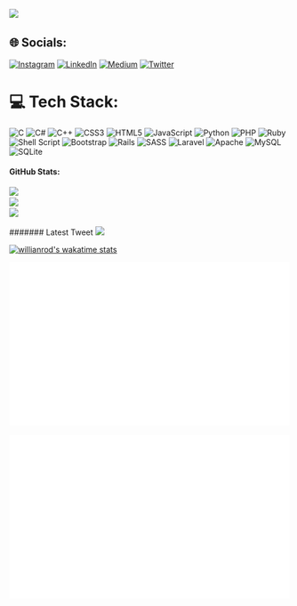 [![](https://visitcount.itsvg.in/api?id=astianmuchui&icon=2&color=9)](https://visitcount.itsvg.in)

## 🌐 Socials:
[![Instagram](https://img.shields.io/badge/Instagram-%23E4405F.svg?logo=Instagram&logoColor=white)](https://instagram.com/astianmuchui) [![LinkedIn](https://img.shields.io/badge/LinkedIn-%230077B5.svg?logo=linkedin&logoColor=white)](https://linkedin.com/in/astianmuchui) [![Medium](https://img.shields.io/badge/Medium-12100E?logo=medium&logoColor=white)](https://medium.com/@sebastianmuchui) [![Twitter](https://img.shields.io/badge/Twitter-%231DA1F2.svg?logo=Twitter&logoColor=white)](https://twitter.com/astianmuchui) 

# 💻 Tech Stack:
![C](https://img.shields.io/badge/c-%2300599C.svg?style=flat&logo=c&logoColor=white) ![C#](https://img.shields.io/badge/c%23-%23239120.svg?style=flat&logo=c-sharp&logoColor=white) ![C++](https://img.shields.io/badge/c++-%2300599C.svg?style=flat&logo=c%2B%2B&logoColor=white) ![CSS3](https://img.shields.io/badge/css3-%231572B6.svg?style=flat&logo=css3&logoColor=white) ![HTML5](https://img.shields.io/badge/html5-%23E34F26.svg?style=flat&logo=html5&logoColor=white) ![JavaScript](https://img.shields.io/badge/javascript-%23323330.svg?style=flat&logo=javascript&logoColor=%23F7DF1E) ![Python](https://img.shields.io/badge/python-3670A0?style=flat&logo=python&logoColor=ffdd54) ![PHP](https://img.shields.io/badge/php-%23777BB4.svg?style=flat&logo=php&logoColor=white) ![Ruby](https://img.shields.io/badge/ruby-%23CC342D.svg?style=flat&logo=ruby&logoColor=white) ![Shell Script](https://img.shields.io/badge/shell_script-%23121011.svg?style=flat&logo=gnu-bash&logoColor=white) ![Bootstrap](https://img.shields.io/badge/bootstrap-%23563D7C.svg?style=flat&logo=bootstrap&logoColor=white) ![Rails](https://img.shields.io/badge/rails-%23CC0000.svg?style=flat&logo=ruby-on-rails&logoColor=white) ![SASS](https://img.shields.io/badge/SASS-hotpink.svg?style=flat&logo=SASS&logoColor=white) ![Laravel](https://img.shields.io/badge/laravel-%23FF2D20.svg?style=flat&logo=laravel&logoColor=white) ![Apache](https://img.shields.io/badge/apache-%23D42029.svg?style=flat&logo=apache&logoColor=white) ![MySQL](https://img.shields.io/badge/mysql-%2300f.svg?style=flat&logo=mysql&logoColor=white) ![SQLite](https://img.shields.io/badge/sqlite-%2307405e.svg?style=flat&logo=sqlite&logoColor=white)
#### GitHub Stats:
![](https://github-readme-stats.vercel.app/api?username=astianmuchui&theme=dark&hide_border=false&include_all_commits=true&count_private=true)<br/>
![](https://github-readme-streak-stats.herokuapp.com/?user=astianmuchui&theme=dark&hide_border=false)<br/>
![](https://github-readme-stats.vercel.app/api/top-langs/?username=astianmuchui&theme=dark&hide_border=false&include_all_commits=true&count_private=true&layout=compact)

<!-- ###### 🏆 GitHub Trophies
![](https://github-profile-trophy.vercel.app/?username=astianmuchui&theme=tokyonight&no-frame=true&no-bg=true&margin-w=4)
 -->
####### Latest Tweet
[![](https://gtce.itsvg.in/api?username=astianmuchui)](https://gtce.itsvg.in)

[![willianrod's wakatime stats](https://github-readme-stats.vercel.app/api/wakatime?username=astianmuchui&layout=compact)](https://github.com/anuraghazra/github-readme-stats)

![](https://raw.githubusercontent.com/astianmuchui/github-stats/master/generated/overview.svg#gh-dark-mode-only)

![](https://raw.githubusercontent.com/astianmuchui/github-stats/master/generated/languages.svg#gh-dark-mode-only)

